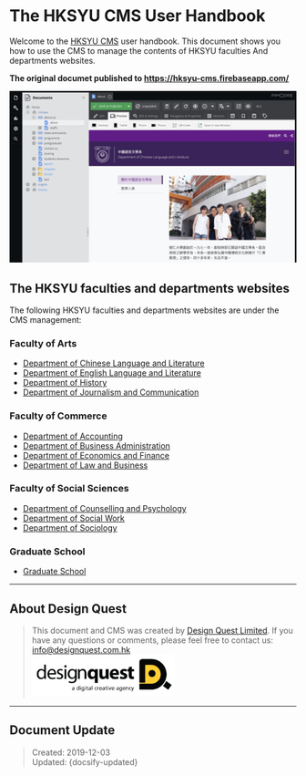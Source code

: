 # The HKSYU CMS User Handbook

Welcome to the [HKSYU CMS](http://hksyu.dev.dq.hk/admin) user handbook. This document shows you how to use the CMS to manage the contents of HKSYU faculties And departments websites.

**The original documet published to https://hksyu-cms.firebaseapp.com/**

![](basic/images/03.jpg)

## The HKSYU faculties and departments websites
The following HKSYU faculties and departments websites are under the CMS management:

### Faculty of Arts
- [Department of Chinese Language and Literature](http://chinese.hksyu.dev.dq.hk/)
- [Department of English Language and Literature](http://english.hksyu.dev.dq.hk/)
- [Department of History](http://history.hksyu.dev.dq.hk/)
- [Department of Journalism and Communication](http://jc.hksyu.dev.dq.hk/)

### Faculty of Commerce
- [Department of Accounting](http://accounting.hksyu.dev.dq.hk/)
- [Department of Business Administration](http://ba.hksyu.dev.dq.hk/)
- [Department of Economics and Finance](http://ef.hksyu.dev.dq.hk/)
- [Department of Law and Business](http://lawbus.hksyu.dev.dq.hk/)

### Faculty of Social Sciences
- [Department of Counselling and Psychology](http://counpsy.hksyu.dev.dq.hk/)
- [Department of Social Work](http://sw.hksyu.dev.dq.hk/)
- [Department of Sociology](http://sociology.hksyu.dev.dq.hk/)

### Graduate School
- [Graduate School](http://gs.hksyu.dev.dq.hk/)

---
## About Design Quest
> This document and CMS was created by [Design Quest Limited](https://designquest.com.hk). If you have any questions or comments, please feel free to contact us: info@designquest.com.hk <br>
<a href="https://designquest.com.hk"><img src="_images/dq-logo.png" style="max-width:250px;"></a>


---
## Document Update
> Created: 2019-12-03<br>
> Updated: {docsify-updated}